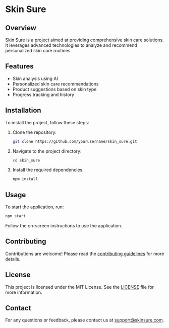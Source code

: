 # Skin Sure

## Overview
Skin Sure is a project aimed at providing comprehensive skin care solutions. It leverages advanced technologies to analyze and recommend personalized skin care routines.

## Features
- Skin analysis using AI
- Personalized skin care recommendations
- Product suggestions based on skin type
- Progress tracking and history

## Installation
To install the project, follow these steps:
1. Clone the repository:
    ```bash
    git clone https://github.com/yourusername/skin_sure.git
    ```
2. Navigate to the project directory:
    ```bash
    cd skin_sure
    ```
3. Install the required dependencies:
    ```bash
    npm install
    ```

## Usage
To start the application, run:
```bash
npm start
```
Follow the on-screen instructions to use the application.

## Contributing
Contributions are welcome! Please read the [contributing guidelines](CONTRIBUTING.md) for more details.

## License
This project is licensed under the MIT License. See the [LICENSE](LICENSE) file for more information.

## Contact
For any questions or feedback, please contact us at support@skinsure.com.